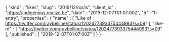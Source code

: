 {
  "kind" : "likes",
  "slug" : "2019/12/rqs1s",
  "client_id" : "https://indigenous.realize.be",
  "date" : "2019-12-07T01:07:00Z",
  "h" : "h-entry",
  "properties" : {
    "name" : [ "Like of https://twitter.com/raybelline/status/1202477393375444993?s=09" ],
    "like-of" : [ "https://twitter.com/raybelline/status/1202477393375444993?s=09" ],
    "published" : [ "2019-12-07T01:07:00Z" ]
  }
}
